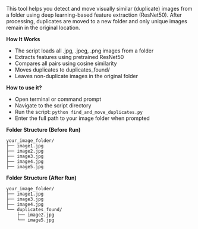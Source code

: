 This tool helps you detect and move visually similar (duplicate) images from a folder using deep learning-based feature extraction (ResNet50). After processing, duplicates are moved to a new folder and only unique images remain in the original location.

**How It Works**

* The script loads all .jpg, .jpeg, .png images from a folder
* Extracts features using pretrained ResNet50
* Compares all pairs using cosine similarity
* Moves duplicates to duplicates_found/
* Leaves non-duplicate images in the original folder

**How to use it?**

* Open terminal or command prompt
* Navigate to the script directory
* Run the script: ```python find_and_move_duplicates.py```
* Enter the full path to your image folder when prompted

**Folder Structure (Before Run)**

```
your_image_folder/
├── image1.jpg
├── image2.jpg          
├── image3.jpg
├── image4.jpg
├── image5.jpg
```

**Folder Structure (After Run)**

```
your_image_folder/
├── image1.jpg
├── image3.jpg          
├── image4.jpg
└── duplicates_found/
    ├── image2.jpg      
    └── image5.jpg
```


   
